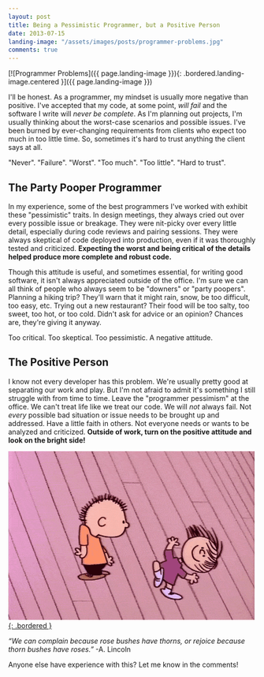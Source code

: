 ```yaml
---
layout: post
title: Being a Pessimistic Programmer, but a Positive Person
date: 2013-07-15
landing-image: "/assets/images/posts/programmer-problems.jpg"
comments: true
---
```


[![Programmer Problems]({{ page.landing-image }}){: .bordered.landing-image.centered }]({{ page.landing-image }})

I'll be honest. As a programmer, my mindset is usually more negative than positive. I've accepted that my code, at some point, *will fail* and the software I write will *never be complete*. As I'm planning out projects, I'm usually thinking about the worst-case scenarios and possible issues. I've been burned by ever-changing requirements from clients who expect too much in too little time. So, sometimes it's hard to trust anything the client says at all.

 "Never". "Failure". "Worst". "Too much". "Too little". "Hard to trust".

## The Party Pooper Programmer

In my experience, some of the best programmers I've worked with exhibit these "pessimistic" traits. In design meetings, they always cried out over every possible issue or breakage. They were nit-picky over every little detail, especially during code reviews and pairing sessions. They were always skeptical of code deployed into production, even if it was thoroughly tested and criticized. **Expecting the worst and being critical of the details helped produce more complete and robust code.**

Though this attitude is useful, and sometimes essential, for writing good software, it isn't always appreciated outside of the office. I'm sure we can all think of people who always seem to be "downers" or "party poopers". Planning a hiking trip? They'll warn that it might rain, snow, be too difficult, too easy, etc. Trying out a new restaurant? Their food will be too salty, too sweet, too hot, or too cold. Didn't ask for advice or an opinion? Chances are, they're giving it anyway.

Too critical. Too skeptical. Too pessimistic. A negative attitude.

## The Positive Person

I know not every developer has this problem. We're usually pretty good at separating our work and play. But I'm not afraid to admit it's something I still struggle with from time to time. Leave the "programmer pessimism" at the office. We can't treat life like we treat our code. We will *not* always fail. Not *every* possible bad situation or issue needs to be brought up and addressed. Have a little faith in others. Not everyone needs or wants to be analyzed and criticized. **Outside of work, turn on the positive attitude and look on the bright side!**

[![Dance](/assets/images/posts/dance.gif){: .bordered }](/assets/images/posts/dance.gif)

*“We can complain because rose bushes have thorns, or rejoice because thorn bushes have roses.”* -A. Lincoln

Anyone else have experience with this? Let me know in the comments!
